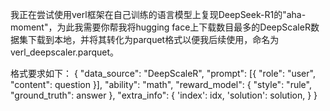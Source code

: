 我正在尝试使用verl框架在自己训练的语言模型上复现DeepSeek-R1的"aha-moment"，为此我需要你帮我将hugging face上下载数目最多的DeepScaleR数据集下载到本地，并将其转化为parquet格式以便我后续使用，命名为verl_deepscaler.parquet。

格式要求如下：
{
    "data_source": "DeepScaleR",
    "prompt": [{
        "role": "user",
        "content": question
    }],
    "ability": "math",
    "reward_model": {
        "style": "rule",
        "ground_truth": answer
    },
    "extra_info": {
        'index': idx,
        'solution': solution,
    }
}